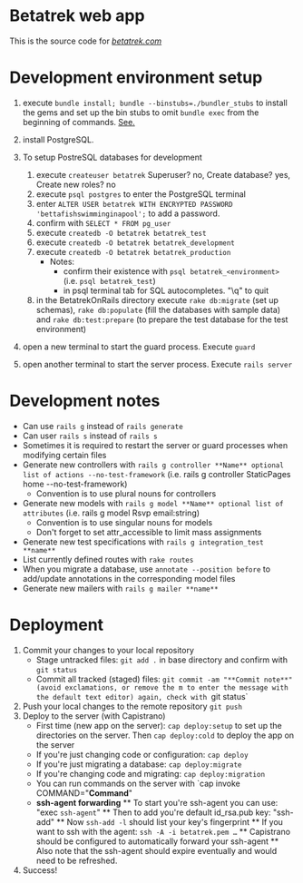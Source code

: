 # Betatrek web app

This is the source code for [*betatrek.com*](http://www.betatrek.com)

# Development environment setup

1. execute `bundle install; bundle --binstubs=./bundler_stubs` to install the gems and set up the bin stubs to omit `bundle exec` from the beginning of commands. [See.](http://ruby.railstutorial.org/book/ruby-on-rails-tutorial?version=3.2#sec:eliminating_bundle_exec)
2. install PostgreSQL.
3. To setup PostreSQL databases for development

	1. execute `createuser betatrek` Superuser? no, Create database? yes, Create new roles? no
	2. execute `psql postgres` to enter the PostgreSQL terminal
	3. enter `ALTER USER betatrek WITH ENCRYPTED PASSWORD 'bettafishswimminginapool';` to add a password.
	4. confirm with `SELECT * FROM pg_user`
	5. execute `createdb -O betatrek betatrek_test`
	6. execute `createdb -O betatrek betatrek_development`
	7. execute `createdb -O betatrek betatrek_production`
		* Notes:
			- confirm their existence with `psql betatrek_<environment>` (i.e. `psql betatrek_test`)
			- in psql terminal tab for SQL autocompletes. "\q" to quit
	8. in the BetatrekOnRails directory execute `rake db:migrate` (set up schemas), `rake db:populate` (fill the databases with sample data) and `rake db:test:prepare` (to prepare the test database for the test environment)
4. open a new terminal to start the guard process. Execute `guard`
5. open another terminal to start the server process. Execute `rails server`

# Development notes

* Can use `rails g` instead of `rails generate`
* Can user `rails s` instead of `rails s`
* Sometimes it is required to restart the server or guard processes when modifying certain files
* Generate new controllers with `rails g controller **Name** optional list of actions --no-test-framework` (i.e. rails g controller StaticPages home --no-test-framework)
	* Convention is to use plural nouns for controllers
* Generate new models with `rails g model **Name** optional list of attributes` (i.e. rails g model Rsvp email:string)
	* Convention is to use singular nouns for models
	* Don't forget to set attr_accessible to limit mass assignments
* Generate new test specifications with `rails g integration_test **name**` 
* List currently defined routes with `rake routes`
* When you migrate a database, use `annotate --position before` to add/update annotations in the corresponding model files
* Generate new mailers with `rails g mailer **name**`

# Deployment
1. Commit your changes to your local repository
	* Stage untracked files: `git add .` in base directory and confirm with `git status`
	* Commit all tracked (staged) files: `git commit -am "**Commit note**" (avoid exclamations, or remove the m to enter the message with the default text editor) again, check with `git status`
2. Push your local changes to the remote repository `git push`
3. Deploy to the server (with Capistrano)
	* First time (new app on the server): `cap deploy:setup` to set up the directories on the server. Then `cap deploy:cold` to deploy the app on the server
	* If you're just changing code or configuration: `cap deploy`
	* If you're just migrating a database: `cap deploy:migrate`
	* If you're changing code and migrating: `cap deploy:migration`
	* You can run commands on the server with `cap invoke COMMAND="**Command**"
	* **ssh-agent forwarding**
		** To start you're ssh-agent you can use: "exec `ssh-agent`"
		** Then to add you're default id_rsa.pub key: "ssh-add"
		** Now `ssh-add -l` should list your key's fingerprint
		** If you want to ssh with the agent: `ssh -A -i betatrek.pem …`
		** Capistrano should be configured to automatically forward your ssh-agent
		** Also note that the ssh-agent should expire eventually and would need to be refreshed.
4. Success!

